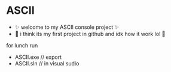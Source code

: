 # ASCII

- ✨ welcome to my ASCII console project ✨
- 🌱 i think its my first project in github and idk how it work lol 🌱

for lunch run
   - ASCII.exe     // export
   - ASCII.sln     // in visual sudio
